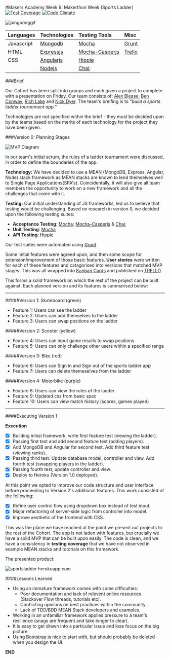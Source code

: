 #Makers Academy Week 9: Makerthon Week (Sports Ladder)
[![Test Coverage](https://codeclimate.com/github/ralake/sports_ladder/badges/coverage.svg)](https://codeclimate.com/github/ralake/sports_ladder)
[![Code Climate](https://codeclimate.com/github/ralake/sports_ladder/badges/gpa.svg)](https://codeclimate.com/github/ralake/sports_ladder)

![pingponggif](http://blog.uberpong.com/wp-content/uploads/2012/10/Forrest-Gump-ping-pong-funny.gif)
    
| Languages | Technologies  | Testing Tools| Misc
| :-------------------------------------------- |:--------------|:-----------|:----|
| Javascript| [Mongodb](http://www.mongodb.org/)       | [Mocha](http://mochajs.org/)             | [Grunt](http://gruntjs.com/) |
| HTML      | [Expressjs](http://expressjs.com/)     | [Mocha-Casperjs](https://www.npmjs.com/package/mocha-casperjs)    | [Trello](https://trello.com/b/Xf9OmLhD/table-tennis-ladr) |
| CSS       | [Angularjs](https://angularjs.org/)     | [Hippie](https://github.com/vesln/hippie)
|           | [Nodejs](http://nodejs.org/)        | [Chai](http://chaijs.com/); 


###Brief

Our Cohort has been split into groups and each given a project to complete with a presentation on
Friday. Our team consists of: [Alex Blease](https://github.com/ablease), [Ben Conway](https://github.com/Benc93), [Rich Lake](https://github.com/ralake) and [Nick Dyer](https://github.com/nickbdyer). The team's breifing is to "*build
a sports ladder tournament app.*"

Technologies are not specified within the brief - they must be decided upon by the teams based on the merits of
each technology for the project they have been given. 
     
###Version 0: Planning Stages
      
![MVP Diagram](https://pbs.twimg.com/media/BzUBDdhCEAAdmsp.jpg)
     
In our team's initial scrum, the rules of a ladder tournament were discussed, in order to define the boundaries of
the app. 
     
**Technology:** We have decided to use a MEAN (MongoDB, Express, Angular, Node) stack framework as MEAN stacks are known to lend themselves well to Single Page Applications(SPA's). Coincidentally, it will also give all team members the opportunity to work on a new framework and all the challenges that come with it. 
     
**Testing:** Our initial understanding of JS frameworks, led us to believe that testing would be challenging. Based on research in version 0, we decided upon the following testing suites: 
+ **Acceptance Testing**:  [Mocha](http://mochajs.org/); [Mocha-Casperjs](https://www.npmjs.com/package/mocha-casperjs) & [Chai](http://chaijs.com/); 
+ **Unit Testing**: [Mocha](http://mochajs.org/)
+ **API Testing**: [Hippie](https://github.com/vesln/hippie) 
      
Our test suites were automated using [Grunt](http://gruntjs.com/). 
     
Some initial features were agreed upon, and then some scope for extension/improvement of those basic features. **User stories** were written for each of these features and catagorised into versions that matched MVP stages. This was all wrapped into [Kanban Cards](http://en.wikipedia.org/wiki/Kanban_(development)) and published on [TRELLO](https://trello.com/b/Xf9OmLhD/table-tennis-ladr). 
     
This forms a solid framework on which the rest of the project can be built against. Each planned version and its features is summarised below:
      
___________________________________________________________________
#####Version 1: Skateboard (green)

+ Feature 1: Users can see the ladder   
+ Feature 2: Users can add themselves to the ladder  
+ Feature 3: Users can swap positions on the ladder

#####Version 2: Scooter (yellow)

+ Feature 4: Users can input game results to swap positions   
+ Feature 5: Users can only challenge other users within a specified range

#####Version 3: Bike (red)

+ Feature 6: Users can Sign in and Sign out of the sports ladder app  
+ Feature 7: Users can delete themeselves from the ladder

#####Version 4: Motorbike (purple)

+ Feature 8: Users can view the rules of the ladder  
+ Feature 9: Updated css from basic spec  
+ Feature 10: Users can view match history (scores, games played)
______________________________________________________________________________________
     
####Executing Version 1
      
**Execution**
     
- [x] Building initial framework, write first feature test (viewing the ladder).
- [x] Passing first test and add second feature test (adding players).
- [x] Add MongoDB and Angular for second test. Add third feature test (viewing ranks).
- [x] Passing third test. Update database model, controller and view. Add fourth test (swapping players in the ladder).
- [x] Passing fourth test, update controller and view. 
- [x] Deploy to Heroku (Version 1.0 deployed).
     
At this point we opted to improve our code structure and user interface before proceeding to Version 2's additional features. This work consisted of the following:
     
- [x] Refine user control flow using dropdown box instead of test input.
- [x] Major refactoring of server-side logic from controller into model. 
- [x] Improve aesthetic of the frontend with CSS.
     
This was the place we have reached at the point we present out projects to the rest of the Cohort. The app is not laden with features, but crucially we have a solid MVP that can be built upon easily. The code is clean, and we have a consistency in **testing coverage** that we have not observed in example MEAN stacks and tutorials on this framework. 
     
The presented product: 
     
![sportsladder herokuapp com](https://cloud.githubusercontent.com/assets/9297921/5692379/7d7723c8-98eb-11e4-8714-7b0709123e91.jpg)

####Lessons Learned

- Using an immature framework comes with some difficulties:
  - Poor documentation and lack of relevent online resources (Stackover Flow threads, tutorials etc). 
  - Conflicting opinions on best practices within the community.
  - Lack of TDD/BDD MEAN Stack developers and examples. 
- Working in an unfamiliar framework applies pressure to a team's resilience (snags are frequent and take longer to clear).
- It is easy to get drawn into a particular issue and lose focus on the big picture.
- Using Bootstrap is nice to start with, but should probably be deleted when you design the UI.

**END**

